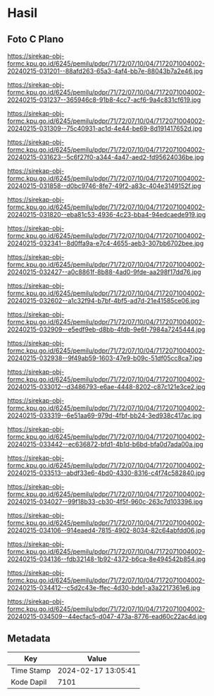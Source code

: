 # Hasil

## Foto C Plano

https://sirekap-obj-formc.kpu.go.id/6245/pemilu/pdpr/71/72/07/10/04/7172071004002-20240215-031201--88afd263-65a3-4af4-bb7e-88043b7a2e46.jpg

https://sirekap-obj-formc.kpu.go.id/6245/pemilu/pdpr/71/72/07/10/04/7172071004002-20240215-031237--365946c8-91b8-4cc7-acf6-9a4c831cf619.jpg

https://sirekap-obj-formc.kpu.go.id/6245/pemilu/pdpr/71/72/07/10/04/7172071004002-20240215-031309--75c40931-ac1d-4e44-be69-8d191417652d.jpg

https://sirekap-obj-formc.kpu.go.id/6245/pemilu/pdpr/71/72/07/10/04/7172071004002-20240215-031623--5c6f27f0-a344-4a47-aed2-fd95624036be.jpg

https://sirekap-obj-formc.kpu.go.id/6245/pemilu/pdpr/71/72/07/10/04/7172071004002-20240215-031858--d0bc9746-8fe7-49f2-a83c-404e3149152f.jpg

https://sirekap-obj-formc.kpu.go.id/6245/pemilu/pdpr/71/72/07/10/04/7172071004002-20240215-031820--eba81c53-4936-4c23-bba4-94edcaede919.jpg

https://sirekap-obj-formc.kpu.go.id/6245/pemilu/pdpr/71/72/07/10/04/7172071004002-20240215-032341--8d0ffa9a-e7c4-4655-aeb3-307bb6702bee.jpg

https://sirekap-obj-formc.kpu.go.id/6245/pemilu/pdpr/71/72/07/10/04/7172071004002-20240215-032427--a0c8861f-8b88-4ad0-9fde-aa298f17dd76.jpg

https://sirekap-obj-formc.kpu.go.id/6245/pemilu/pdpr/71/72/07/10/04/7172071004002-20240215-032602--a1c32f94-b7bf-4bf5-ad7d-21e41585ce06.jpg

https://sirekap-obj-formc.kpu.go.id/6245/pemilu/pdpr/71/72/07/10/04/7172071004002-20240215-032909--e5edf9eb-d8bb-4fdb-9e6f-7984a7245444.jpg

https://sirekap-obj-formc.kpu.go.id/6245/pemilu/pdpr/71/72/07/10/04/7172071004002-20240215-032938--9f49ab59-1603-47e9-b09c-51df05cc8ca7.jpg

https://sirekap-obj-formc.kpu.go.id/6245/pemilu/pdpr/71/72/07/10/04/7172071004002-20240215-033012--d3486793-e6ae-4448-8202-c87c121e3ce2.jpg

https://sirekap-obj-formc.kpu.go.id/6245/pemilu/pdpr/71/72/07/10/04/7172071004002-20240215-033319--6e51aa69-979d-4fbf-bb24-3ed938c417ac.jpg

https://sirekap-obj-formc.kpu.go.id/6245/pemilu/pdpr/71/72/07/10/04/7172071004002-20240215-033442--ec636872-bfd1-4b1d-b6bd-bfa0d7ada00a.jpg

https://sirekap-obj-formc.kpu.go.id/6245/pemilu/pdpr/71/72/07/10/04/7172071004002-20240215-033513--abdf33e6-4bd0-4330-8316-c4f74c582840.jpg

https://sirekap-obj-formc.kpu.go.id/6245/pemilu/pdpr/71/72/07/10/04/7172071004002-20240215-034027--99f18b33-cb30-4f5f-960c-263c7d103396.jpg

https://sirekap-obj-formc.kpu.go.id/6245/pemilu/pdpr/71/72/07/10/04/7172071004002-20240215-034106--914eaed4-7815-4902-8034-82c64abfdd06.jpg

https://sirekap-obj-formc.kpu.go.id/6245/pemilu/pdpr/71/72/07/10/04/7172071004002-20240215-034136--fdb32148-1b92-4372-b6ca-8e494542b854.jpg

https://sirekap-obj-formc.kpu.go.id/6245/pemilu/pdpr/71/72/07/10/04/7172071004002-20240215-034412--c5d2c43e-ffec-4d30-bde1-a3a2217361e6.jpg

https://sirekap-obj-formc.kpu.go.id/6245/pemilu/pdpr/71/72/07/10/04/7172071004002-20240215-034509--44ecfac5-d047-473a-8776-ead60c22ac4d.jpg


## Metadata

| Key        | Value               |
| ---------- | ------------------- |
| Time Stamp | 2024-02-17 13:05:41 |
| Kode Dapil | 7101                |



